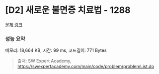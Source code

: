 # [D2] 새로운 불면증 치료법 - 1288 

[문제 링크](https://swexpertacademy.com/main/code/problem/problemDetail.do?contestProbId=AV18_yw6I9MCFAZN) 

### 성능 요약

메모리: 18,664 KB, 시간: 99 ms, 코드길이: 771 Bytes



> 출처: SW Expert Academy, https://swexpertacademy.com/main/code/problem/problemList.do